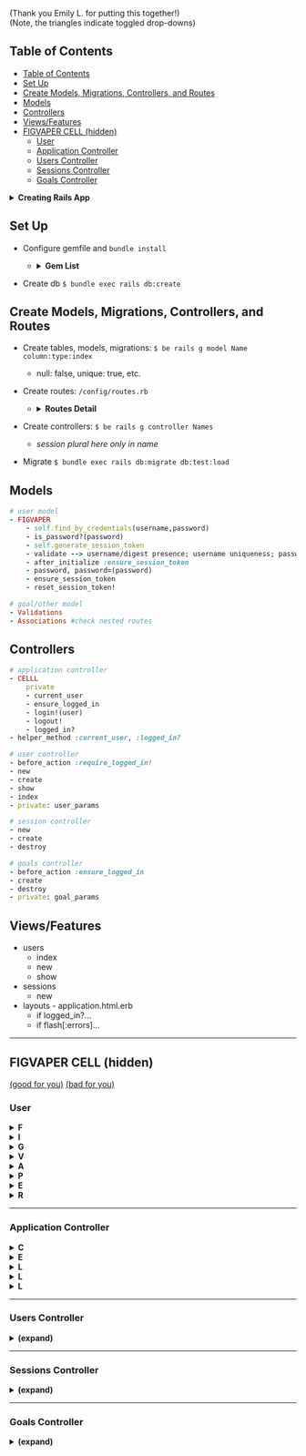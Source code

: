 (Thank you Emily L. for putting this together!)  
(Note, the triangles indicate toggled drop-downs)
## Table of Contents
- [Table of Contents](#table-of-contents)
- [Set Up](#set-up)
- [Create Models, Migrations, Controllers, and Routes](#create-models-migrations-controllers-and-routes)
- [Models](#models)
- [Controllers](#controllers)
- [Views/Features](#viewsfeatures)
- [FIGVAPER CELL (hidden)](#figvaper-cell-hidden)
  - [User](#user)
  - [Application Controller](#application-controller)
  - [Users Controller](#users-controller)
  - [Sessions Controller](#sessions-controller)
  - [Goals Controller](#goals-controller)





<details>
<summary><b>Creating Rails App</b></summary> 

- Create your new project, if no skeleton.  Version specific, no git, using postrgres.
  ```sh
  rails _5.2.3_ new -G Record_Shelf --database=postgresql
  ```

</details>


## Set Up
- Configure gemfile and `bundle install`
  - <details>
    <summary><b>Gem List</b></summary>

    ```Ruby
      #...
      gem 'bcrypt' # comment in
      #...
    group :development do
      gem 'annotate'
      gem 'pry-rails'
      gem 'better_errors'
      gem 'binding_of_caller'
      
    #possible add-ons:
      
    # group :development, :test do
    #   gem 'capybara'
    #   gem 'rspec'
    #   gem 'rspec-rails', '~3.5' 
    #   gem 'launchy'
    #   gem 'shoulda-matchers'
    #   gem 'factory_bot_rails'
    #   gem 'faker'
    ```
    </details>

- Create db `$ bundle exec rails db:create` 


## Create Models, Migrations, Controllers, and Routes
- Create tables, models, migrations: `$ be rails g model Name column:type:index`
    - null: false, unique: true, etc. 

- Create routes: `/config/routes.rb` 
    - <details>
      <summary><b>Routes Detail</b></summary>

      - add `resources :users` for standard 8 routes
      - add `resource :session, only: [:new, :create, :destroy]`
      - nested routes usually imply `has_many`/`belongs_to` associations 
      - reference `$ rails routes`

      </details>

- Create controllers: `$ be rails g controller Names`
    - *session plural here only in name*

- Migrate `$ bundle exec rails db:migrate db:test:load`

## Models
```Ruby 
# user model
- FIGVAPER 
    - self.find_by_credentials(username,password)
    - is_password?(password)
    - self.generate_session_token
    - validate --> username/digest presence; username uniqueness; password length/nill
    - after_initialize :ensure_session_token
    - password, password=(password)
    - ensure_session_token
    - reset_session_token!
```

```Ruby
# goal/other model
- Validations
- Associations #check nested routes
```

## Controllers
```Ruby
# application controller
- CELLL
    private 
    - current_user
    - ensure_logged_in
    - login!(user)
    - logout!
    - logged_in?
- helper_method :current_user, :logged_in?
```

```Ruby
# user controller
- before_action :require_logged_in! 
- new
- create
- show
- index
- private: user_params
```

```Ruby
# session controller
- new
- create
- destroy
```

```Ruby
# goals controller
- before_action :ensure_logged_in
- create
- destroy
- private: goal_params
```

## Views/Features
- users
    - index
    - new
    - show
- sessions
    - new
- layouts - application.html.erb
    - if logged_in?...
    - if flash[:errors]...

---

## FIGVAPER CELL (hidden)

[(good for you)](https://media.giphy.com/media/ULrNQwq5zKUz6/giphy.gif) 
[(bad for you)](https://media.giphy.com/media/l0HlVCgwhCKKjMNQQ/giphy.gif)

### User

<details>
<summary><b>F</b></summary>

`self.find_by_credentials`
```Ruby
def self.find_by_credentials(username, password)  
  user = User.find_by(username: username)
  
  if user && user.check_password?(password) 
    user 
  else  
    nil
  end 
end

# if statement alternative:
# return nil if user.nil?
# user.is_password?(password) ? user : nil
```

</details>

<details>
<summary><b>I</b></summary>

`is_password?` (a.k.a `check_password`)
```Ruby 
def check_password?(password) 
  password_object = BCrypt::Password.new(self.password_digest) 
  password_object.is_password?(password)  
end 
```

</details>

<details>
<summary><b>G</b></summary>

`generate_session_token` (redundant if using 'E' `||=`)
```Ruby 
def self.generate_session_token
  SecureRandom::urlsafe_base64(16)
end
```

</details>

<details>
<summary><b>V</b></summary>

Validations
```Ruby
class User < ApplicationRecord
  #...
  validates :username, :session_token, presence: true, uniqueness: true
  validates :password_digest, presence: true
  validates :password, length: { minimum: 6, allow_nil: true }
  ```

</details>

<details>
<summary><b>A</b></summary>

`after_initialize` and check associations
```Ruby
class User < ApplicationRecord
  after_initialize :ensure_session_token
  # before_validation :ensure_session_token # (alternative)
  #...
  ```

</details>

<details>
<summary><b>P</b></summary>

`password` and `password=`
```Ruby 
def password=(password)
  @password = password # 
  self.password_digest = BCrypt::Password.create(password) # 
end

def password 
  @password
end

# or attr_reader :password
```

</details>

<details>
<summary><b>E</b></summary>

`ensure_session_token`
```Ruby
private
def ensure_session_token 
  self.session_token ||= SecureRandom.base64(16) 
end
# also 'G' generates with ||= 
```

</details>

<details>
<summary><b>R</b></summary>

`reset_session_token!`
```Ruby 
def reset_session_token! 
  self.session_token = SecureRandom.base64(16)
  self.save! 
  self.session_token  
end
```

</details>

---

### Application Controller

<details>
<summary><b>C</b></summary>

`current_user`
```Ruby
def current_user
  return nil if !session[:session_token]
  @current_user ||= User.find_by(session_token: session[:session_token])
end
```

</details>

<details>
<summary><b>E</b></summary>

`ensure_logged_in`
```Ruby
def ensure_logged_in #
  redirect_to new_session_url unless logged_in?
end
```

</details>

<details>
<summary><b>L</b></summary>

`login!`
```Ruby
def login!(user)
  @current_user = user
  session[:session_token] = user.reset_session_token!  
end
```

</details>

<details>
<summary><b>L</b></summary>

`logout!`
```Ruby
def logout!
  current_user.reset_session_token! 
  session[:session_token] = nil
end
```

</details>

<details>
<summary><b>L</b></summary>

`logged_in?`
```Ruby
def logged_in?
  !!current_user 
end
```
</details>

---

### Users Controller

<details>
<summary><b>(expand)</b></summary>

  <details>
  <summary><b>b</b></summary>

  ```Ruby
  before_action :require_logged_in!, only: [:show, :index]
  ```

  </details>

  <details>
  <summary><b>i</b></summary>

  ```Ruby
    def index 
      @users = User.all 
      render :index 
    end
  ```

  </details>

  <details>
  <summary><b>s</b></summary>

  ```Ruby
    def show
      @user = User.find(params[:id])
      render :show
    end
  ```

  </details>

  <details>
  <summary><b>n</b></summary>

  ```Ruby
    def new
      @user = User.new
      render :new
    end
  ```

  </details>

  <details>
  <summary><b>c</b></summary>

  ```Ruby
    def create
      @user = User.create(user_params)

      if @user.save
        login!(@user)
        redirect_to users_url
      else
        flash.now[:errors] = @user.errors.full_messages
        render :new
      end
    end
  ```

  </details>

  <details>
  <summary><b>p</b></summary>

  ```Ruby
    def user_params
      self.params.require(:user).permit(:username, :password)
    end
  ```

  </details>
  <!-- nest end -->
</details>

---

### Sessions Controller

<details>
<summary><b>(expand)</b></summary>

  <details>
  <summary><b>b</b></summary>

  ```Ruby
    before_action :require_logged_in!, only[:destroy] 
  ```

  </details>

  <details>
  <summary><b>n</b></summary>

  ```Ruby
    def new
      render :new
    end
  ```

  </details>

  <details>
  <summary><b>c</b></summary>

  ```Ruby
    def create 
      @user = User.find_by_credentials(
        params[:user][:username], 
        params[:user][:password]
      )
      
      if @user
        login!(@user)
        redirect_to users_url 
      else
        flash.now[:errors] = ['Invalid username or password']
        render :new 
      end
    end
  ```

  </details>

  <details>
  <summary><b>d</b></summary>

  ```Ruby
    def destroy 
      logout!
      redirect_to new_session_url
    end
  ```

  </details>
<!-- nest end -->
</details>

---

### Goals Controller


<details>
<summary><b>(expand)</b></summary>

  <details>
  <summary><b>b</b></summary>

  ```Ruby
    before_action :require_signed_in!
  ```

  </details> 

  <details>
  <summary><b>c</b></summary>

  ```Ruby
  def create
    @goal = Goal.new(goal_params)
    @goal.user_id = params[:user_id]

    if @goal.save
    else
        flash[:errors] = @goal.errors.full_messages
    end

    # redirecting to the same url no matter what
    redirect_to user_url(@goal.user)
  end
  ```

  </details> 

  <details>
  <summary><b>e</b></summary>

  ```Ruby
  def edit
    @goal = current_user.goals.find_by(id: params[:id])

    if @goal
      render :edit
    else
      flash[:errors] = ["You cannot update goals created by someone else."]
      redirect_to user_url(current_user.id)
    end
  end
  ```

  </details> 

  <details>
  <summary><b>u</b></summary>

  ```Ruby
  def update
    @goal = current_user.goals.find_by(id: params[:id])
    # @goal = Goal.find(params[:id])

    if @goal.update(goal_params)
      redirect_to user_url(@goal.user_id)
    else
      flash.now[:errors] = @goal.errors.full_messages
      render :edit
    end
  end
  ```

  </details> 

  <details>
  <summary><b>d</b></summary>

  ```Ruby
  def destroy
    @goal = current_user.goals.find_by(id: params[:id])

    if @goal 
      @goal.destroy
      redirect_to user_url(current_user.id)
    else
      flash[:errors] = ["You cannot delete someone else's goal."]
      redirect_to users_url
    end
  end
  ```

  </details> 

  <details>
  <summary><b>p</b></summary>

  ```Ruby
    private
    def goal_params
      params.require(:goal).permit(:name, :details, :status)
    end
  ```

  </details> 

<!-- nest end -->
</details> 
